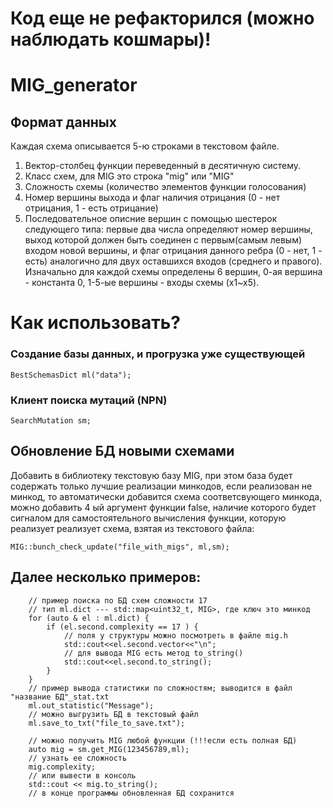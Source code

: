 # Код еще не рефакторился (можно наблюдать кошмары)! 

# MIG_generator
## Формат данных 
Каждая схема описывается 5-ю строками в текстовом файле.
1. Вектор-столбец функции переведенный в десятичную систему.
2. Класс схем, для MIG  это строка "mig" или "MIG"
3. Сложность схемы (количество элементов функции голосования)
4. Номер вершины выхода и флаг наличия отрицания (0 - нет отрицания, 1 - есть отрицание)
5. Последовательное описние вершин с помощью шестерок следующего типа: первые два числа определяют номер вершины, выход которой должен быть соединен с первым(самым левым) входом новой вершины, и флаг отрицания данного ребра (0 - нет, 1 - есть) аналогично для двух оставшихся входов (среднего и правого).
Изначально для каждой схемы определены 6 вершин, 0-ая вершина - константа 0, 1-5-ые вершины - входы схемы (x1~x5).


# Как использовать?

### Cоздание базы данных, и прогрузка уже существующей
```
BestSchemasDict ml("data");
```
### Клиент поиска мутаций (NPN)
```
SearchMutation sm;
```
## Обновление БД новыми схемами
Добавить в библиотеку текстовую базу MIG, при этом база будет содержать только лучшие реализации минкодов,
если реализован не минкод, то автоматически добавится схема соответсвующего минкода,
можно добавить 4 ый аргумент функции false, наличие которого будет сигналом для самостоятельного вычисления функции, которую
реализует реализует схема, взятая из текстового файла:
```
MIG::bunch_check_update("file_with_migs", ml,sm);
```

## Далее несколько примеров:
```
    // пример поиска по БД схем сложности 17
    // тип ml.dict --- std::map<uint32_t, MIG>, где ключ это минкод
    for (auto & el : ml.dict) {
        if (el.second.complexity == 17 ) {
            // поля у структуры можно посмотреть в файле mig.h
            std::cout<<el.second.vector<<"\n";
            // для вывода MIG есть метод to_string()
            std::cout<<el.second.to_string();
        }
    }
    // пример вывода статистики по сложностям; выводится в файл "название БД"_stat.txt
    ml.out_statistic("Message");
    // можно выгрузить БД в текстовый файл
    ml.save_to_txt("file_to_save.txt");

    // можно получить MIG любой функции (!!!если есть полная БД)
    auto mig = sm.get_MIG(123456789,ml);
    // узнать ее сложность
    mig.complexity;
    // или вывести в консоль
    std::cout << mig.to_string();
    // в конце программы обновленная БД сохранится
```
